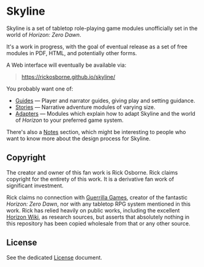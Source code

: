 # Skyline

Skyline is a set of tabletop role-playing game modules unofficially set in the world of _Horizon: Zero Dawn_.

It's a work in progress, with the goal of eventual release as a set of free modules in PDF, HTML, and potentially other forms.

A Web interface will eventually be available via:

> https://rickosborne.github.io/skyline/

You probably want one of:

* [Guides](guide) — Player and narrator guides, giving play and setting guidance.
* [Stories](story) — Narrative adventure modules of varying size.
* [Adapters](adapter) — Modules which explain how to adapt Skyline and the world of _Horizon_ to your preferred game system. 

There's also a [Notes](notes) section, which might be interesting to people who want to know more about the design process for Skyline.

## Copyright

The creator and owner of this fan work is Rick Osborne.
Rick claims copyright for the entirety of this work.
It is a derivative fan work of significant investment.

Rick claims no connection with [Guerrilla Games](https://www.guerrilla-games.com/), creator of the fantastic _Horizon: Zero Dawn_, nor with any tabletop RPG system mentioned in this work.
Rick has relied heavily on public works, including the excellent [Horizon Wiki](https://horizon.fandom.com/), as research sources, but asserts that absolutely nothing in this repository has been copied wholesale from that or any other source.

## License

See the dedicated [License](LICENSE.md) document.
